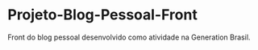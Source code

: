 # Projeto-Blog-Pessoal-Front
Front do blog pessoal desenvolvido como atividade na Generation Brasil.
